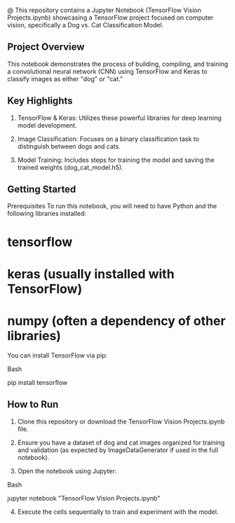 @ This repository contains a Jupyter Notebook (TensorFlow Vision Projects.ipynb) showcasing a TensorFlow project focused on computer vision, specifically a Dog vs. Cat Classification Model.

Project Overview
-------------------------------------------------------------------------------------------------
This notebook demonstrates the process of building, compiling, and training a convolutional neural network (CNN) using TensorFlow and Keras to classify images as either "dog" or "cat."

Key Highlights
-------------------------------------------------------------------------------------------------
1. TensorFlow & Keras: Utilizes these powerful libraries for deep learning model development.

2. Image Classification: Focuses on a binary classification task to distinguish between dogs and cats.

3. Model Training: Includes steps for training the model and saving the trained weights (dog_cat_model.h5).

Getting Started
-------------------------------------------------------------------------------------------------
Prerequisites
To run this notebook, you will need to have Python and the following libraries installed:

# tensorflow

# keras (usually installed with TensorFlow)

# numpy (often a dependency of other libraries)

You can install TensorFlow via pip:

Bash

pip install tensorflow

How to Run
--------------------------------------------------------------------------------------------------
1. Clone this repository or download the TensorFlow Vision Projects.ipynb file.

2. Ensure you have a dataset of dog and cat images organized for training and validation (as expected by ImageDataGenerator if used in the full notebook).

3. Open the notebook using Jupyter:

Bash

jupyter notebook "TensorFlow Vision Projects.ipynb"

4. Execute the cells sequentially to train and experiment with the model.
